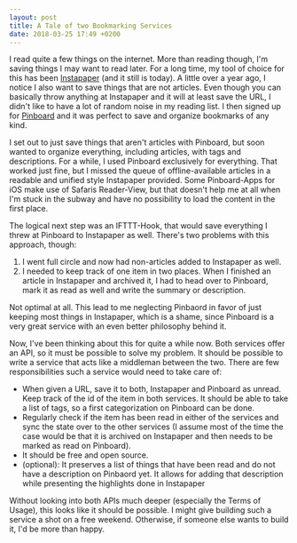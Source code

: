 ```yaml
---
layout: post
title: A Tale of two Bookmarking Services
date: 2018-03-25 17:49 +0200
---
```


I read quite a few things on the internet. More than reading though, I'm saving things I may want to read later. For a long time, my tool of choice for this has been [Instapaper](https://www.instapaper.com) (and it still is today). A little over a year ago, I notice I also want to save things that are not articles. Even though you can basically throw anything at Instapaper and it will at least save the URL, I didn't like to have a lot of random noise in my reading list. I then signed up for [Pinboard](https://pinboard.in) and it was perfect to save and organize bookmarks of any kind. 

I set out to just save things that aren't articles with Pinboard, but soon wanted to organize everything, including articles, with tags and descriptions. For a while, I used Pinboard exclusively for everything. That worked just fine, but I missed the queue of offline-available articles in a readable and unified style Instapaper provided. Some Pinboard-Apps for iOS make use of Safaris Reader-View, but that doesn't help me at all when I'm stuck in the subway and have no possibility to load the content in the first place.

The logical next step was an IFTTT-Hook, that would save everything I threw at Pinboard to Instapaper as well. There's two problems with this approach, though:

1. I went full circle and now had non-articles added to Instapaper as well.
1. I needed to keep track of one item in two places. When I finished an article in Instapaper and archived it, I had to head over to Pinboard, mark it as read as well and write the summary or description.

Not optimal at all. This lead to me neglecting Pinbaord in favor of just keeping most things in Instapaper, which is a shame, since Pinboard is a very great service with an even better philosophy behind it.

Now, I've been thinking about this for quite a while now. Both services offer an API, so it must be possible to solve my problem. It should be possible to write a service that acts like a middleman between the two. There are few responsibilities such a service would need to take care of:

- When given a URL, save it to both, Instapaper and Pinboard as unread. Keep track of the id of the item in both services. It should be able to take a list of tags, so a first categorization on Pinboard can be done.
- Regularly check if the item has been read in either of the services and sync the state over to the other services (I assume most of the time the case would be that it is archived on Instapaper and then needs to be marked as read on Pinboard).
- It should be free and open source.
- (optional): It preserves a list of things that have been read and do not have a description on Pinbaord yet. It allows for adding that description while presenting the highlights done in Instapaper

Without looking into both APIs much deeper (especially the Terms of Usage), this looks like it should be possible. I might give building such a service a shot on a free weekend. Otherwise, if someone else wants to build it, I'd be more than happy.
